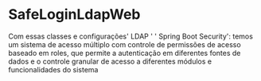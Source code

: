 # SafeLoginLdapWeb
Com essas classes e configurações' LDAP ' ' Spring Boot Security': temos um sistema de acesso múltiplo com controle de permissões de acesso baseado em roles, que permite a autenticação em diferentes fontes de dados e o controle granular de acesso a diferentes módulos e funcionalidades do sistema 
